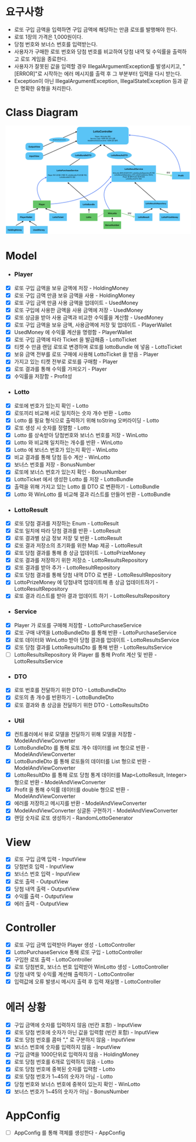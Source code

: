 # 요구사항
- 로또 구입 금액을 입력하면 구입 금액에 해당하는 만큼 로또를 발행해야 한다.
- 로또 1장의 가격은 1,000원이다.
- 당첨 번호와 보너스 번호를 입력받는다.
- 사용자가 구매한 로또 번호와 당첨 번호를 비교하여 당첨 내역 및 수익률을 출력하고 로또 게임을 종료한다.
- 사용자가 잘못된 값을 입력할 경우 IllegalArgumentException를 발생시키고, "[ERROR]"로 시작하는 에러 메시지를 출력 후 그 부분부터 입력을 다시 받는다.
- Exception이 아닌 IllegalArgumentException, IllegalStateException 등과 같은 명확한 유형을 처리한다.
# Class Diagram
![img_1.png](ClassDiagram.png)
# Model
- ###  Player
- [x] 로또 구입 금액을 보유 금액에 저장 - HoldingMoney
- [x] 로또 구입 금액 만큼 보유 금액을 사용 - HoldingMoney
- [x] 로또 구입 금액 만큼 사용 금액을 업데이트 - UsedMoney
- [x] 로또 구입에 사용한 금액을 사용 금액에 저장 - UsedMoney
- [x] 로또 상금을 받아 사용 금액과 비교한 수익률을 계산함 - UsedMoney
- [x] 로또 구입 금액을 보유 금액, 사용금액에 저장 및 업데이트 - PlayerWallet
- [x] UsedMoney 에 수익률 계산을 명령함 - PlayerWallet
- [x] 로또 구입 금액에 따라 Ticket 을 발급해줌 - LottoTicket
- [x] 티켓 수 만큼 랜덤 로또로 변경하며 로또를 lottoBundle 에 넣음 - LottoTicket
- [x] 보유 금액 전부를 로또 구매에 사용해 LottoTicket 을 받음 - Player
- [x] 가지고 있는 티켓 전부로 로또를 구매함 - Player
- [x] 로또 결과를 통해 수익률 가져오기 - Player
- [x] 수익률을 저장함 - Profit성
- ### Lotto
- [x] 로또에 번호가 있는지 확인 - Lotto
- [x] 로또끼리 비교해 서로 일치하는 숫자 개수 반환 - Lotto
- [x] Lotto 를 필요 형식으로 출력하기 위해 toString 오버라이딩 - Lotto
- [x] 로또 생성 시 숫자를 정렬함 - Lotto
- [x] Lotto 를 상속받아 당첨번호와 보너스 번호를 저장 - WinLotto
- [x] Lotto 와 비교해 일치하는 개수를 반환 - WinLotto
- [x] Lotto 에 보너스 번호가 있는지 확인 - WinLotto
- [x] 비교 결과를 통해 당첨 등수 계산 - WinLotto
- [x] 보너스 번호를 저장 - BonusNumber
- [x] 로또에 보너스 번호가 있는지 확인 - BonusNumber
- [x] LottoTicket 에서 생성한 Lotto 를 저장 - LottoBundle
- [x] 출력을 위해 가지고 있는 Lotto 를 DTO 로 변환하기 - LottoBundle
- [x] Lotto 와 WinLotto 를 비교해 결과 리스트를 만들어 반환 - LottoBundle
- ### LottoResult
- [x] 로또 당첨 결과를 저장하는 Enum - LottoResult
- [x] 로또 일치에 따라 당첨 결과를 반환 - LottoResult
- [x] 로또 결과별 상금 정보 저장 및 반환 - LottoResult
- [x] 로또 결과 저장소의 초기화를 위한 Map 제공 - LottoResult
- [x] 로또 당첨 결과를 통해 총 상금 업데이트 - LottoPrizeMoney
- [x] 로또 결과를 저장하기 위한 저장소 - LottoResultsRepository
- [x] 로또 결과를 받아 추가 - LottoResultRepository
- [x] 로또 당첨 결과를 통해 당첨 내역 DTO 로 변환 - LottoResultRepository
- [x] LottoPrizeMoney 에 당첨내역 업데이트해 총 상금 업데이트하기 - LottoResultRepository
- [x] 로또 결과 리스트를 받아 결과 업데이트 하기 - LottoResultsRepository
- ### Service
- [x] Player 가 로또를 구매해 저장함 - LottoPurchaseService
- [x] 로또 구매 내역을 LottoBundleDto 를 통해 반환 - LottoPurchaseService
- [x] 로또 데이터와 WinLotto 받아 당첨 결과를 업데이트 - LottoResultsService
- [x] 로또 당첨 결과를 LottoResultsDto 를 통해 반환 - LottoResultsService
- [ ] LottoResultsRepository 와 Player 를 통해 Profit 계산 및 반환 - LottoResultsService
- ### DTO
- [x] 로또 번호를 전달하기 위한 DTO - LottoBundleDto
- [x] 로또의 총 개수를 반환하기 - LottoBundleDto
- [x] 로또 결과와 총 상금을 전달하기 위한 DTO - LottoResultsDto
- ### Util
- [x] 컨트롤러에서 뷰로 모델을 전달하기 위해 모델을 저장함 - ModelAndViewConverter
- [x] LottoBundleDto 를 통해 로또 개수 데이터를 int 형으로 반환  - ModelAndViewConverter
- [x] LottoBundleDto 를 통해 로또들의 데이터를 List<String> 형으로 반환  - ModelAndViewConverter
- [x] LottoResultDto 를 통해 로또 당첨 통계 데이터를 Map<LottoResult, Integer> 형으로 반환  - ModelAndViewConverter
- [x] Profit 을 통해 수익률 데이터를 double 형으로 반환  - ModelAndViewConverter
- [x] 에러를 저장하고 메시지를 반환 - ModelAndViewConverter
- [x] ModelAndViewConverter 싱글톤 구현하기 - ModelAndViewConverter
- [x] 랜덤 숫자로 로또 생성하기 - RandomLottoGenerator

# View
- [x] 로또 구입 금액 입력 - InputView
- [x] 당첨번호 입력 - InputView
- [x] 보너스 번호 입력 - InputView 
- [x] 로또 출력 - OutputView
- [x] 당첨 내역 출력 - OutputView
- [x] 수익률 출력 - OutputView
- [x] 에러 출력 - OutputView

# Controller
- [x] 로또 구입 금액 입력받아 Player 생성 - LottoController
- [x] LottoPurchaseService 통해 로또 구입 - LottoController
- [x] 구입한 로또 출력 - LottoController
- [x] 로또 당첨번호, 보너스 번호 입력받아 WinLotto 생성 - LottoController
- [x] 당첨 내역 및 수익률 계산해 출력하기 - LottoController
- [x] 입력값에 오류 발생시 메시지 출력 후 입력 재실행 - LottoController

# 에러 상황
- [x] 구입 금액에 숫자를 입력하지 않음 (빈칸 포함) - InputView
- [x] 로또 당첨 번호에 숫자가 아닌 값을 입력함 (빈칸 포함) - InputView
- [x] 로또 당첨 번호를 콤마 "," 로 구분하지 않음 - InputView
- [x] 보너스 번호에 숫자를 입력하지 않음 - InputView
- [x] 구입 금액을 1000단위로 입력하지 않음 - HoldingMoney
- [x] 로또 당첨 번호를 6개로 입력하지 않음 - Lotto
- [x] 로또 당첨 번호에 중복된 숫자를 입력함 - Lotto
- [x] 로또 당첨 번호가 1~45의 숫자가 아님 - Lotto 
- [x] 당첨 번호와 보너스 번호에 중복이 있는지 확인 - WinLotto
- [x] 보너스 번호가 1~45의 숫자가 아님 - BonusNumber

# AppConfig
- [ ] AppConfig 를 통해 객체를 생성한다 - AppConfig

